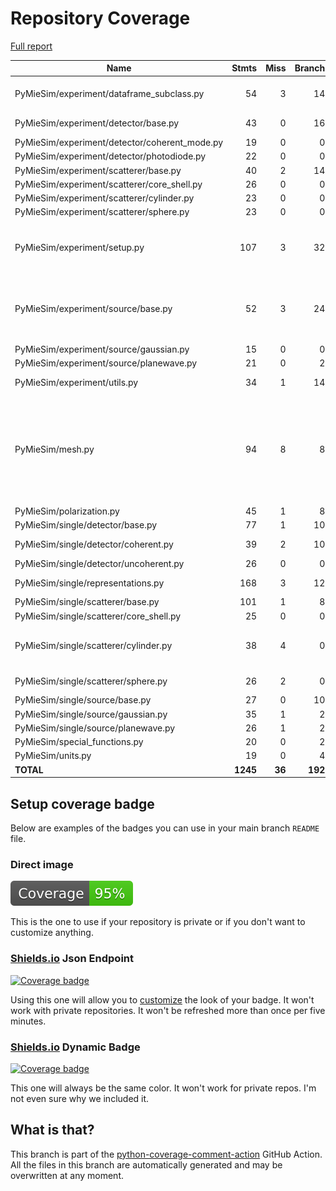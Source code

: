 # Repository Coverage

[Full report](https://htmlpreview.github.io/?https://github.com/MartinPdeS/PyMieSim/blob/python-coverage-comment-action-data/htmlcov/index.html)

| Name                                           |    Stmts |     Miss |   Branch |   BrPart |   Cover |   Missing |
|----------------------------------------------- | -------: | -------: | -------: | -------: | ------: | --------: |
| PyMieSim/experiment/dataframe\_subclass.py     |       54 |        3 |       14 |        3 |     91% |61-62, 64->69, 77 |
| PyMieSim/experiment/detector/base.py           |       43 |        0 |       16 |        1 |     98% |  125->128 |
| PyMieSim/experiment/detector/coherent\_mode.py |       19 |        0 |        0 |        0 |    100% |           |
| PyMieSim/experiment/detector/photodiode.py     |       22 |        0 |        0 |        0 |    100% |           |
| PyMieSim/experiment/scatterer/base.py          |       40 |        2 |       14 |        2 |     93% |    72, 87 |
| PyMieSim/experiment/scatterer/core\_shell.py   |       26 |        0 |        0 |        0 |    100% |           |
| PyMieSim/experiment/scatterer/cylinder.py      |       23 |        0 |        0 |        0 |    100% |           |
| PyMieSim/experiment/scatterer/sphere.py        |       23 |        0 |        0 |        0 |    100% |           |
| PyMieSim/experiment/setup.py                   |      107 |        3 |       32 |        3 |     96% |269-270, 333->337, 342 |
| PyMieSim/experiment/source/base.py             |       52 |        3 |       24 |        6 |     88% |20, 48->51, 61->64, 75, 77->exit, 92 |
| PyMieSim/experiment/source/gaussian.py         |       15 |        0 |        0 |        0 |    100% |           |
| PyMieSim/experiment/source/planewave.py        |       21 |        0 |        2 |        1 |     96% |    37->40 |
| PyMieSim/experiment/utils.py                   |       34 |        1 |       14 |        2 |     94% |52->56, 64 |
| PyMieSim/mesh.py                               |       94 |        8 |        8 |        2 |     90% |117, 129, 141, 153, 195->exit, 214->exit, 275-279 |
| PyMieSim/polarization.py                       |       45 |        1 |        8 |        0 |     98% |        87 |
| PyMieSim/single/detector/base.py               |       77 |        1 |       10 |        1 |     98% |       227 |
| PyMieSim/single/detector/coherent.py           |       39 |        2 |       10 |        3 |     90% |49, 54, 66->70 |
| PyMieSim/single/detector/uncoherent.py         |       26 |        0 |        0 |        0 |    100% |           |
| PyMieSim/single/representations.py             |      168 |        3 |       12 |        1 |     98% | 58, 62-63 |
| PyMieSim/single/scatterer/base.py              |      101 |        1 |        8 |        1 |     98% |       451 |
| PyMieSim/single/scatterer/core\_shell.py       |       25 |        0 |        0 |        0 |    100% |           |
| PyMieSim/single/scatterer/cylinder.py          |       38 |        4 |        0 |        0 |     89% |157, 161, 165, 169 |
| PyMieSim/single/scatterer/sphere.py            |       26 |        2 |        0 |        0 |     92% |  135, 163 |
| PyMieSim/single/source/base.py                 |       27 |        0 |       10 |        0 |    100% |           |
| PyMieSim/single/source/gaussian.py             |       35 |        1 |        2 |        1 |     95% |        41 |
| PyMieSim/single/source/planewave.py            |       26 |        1 |        2 |        1 |     93% |        37 |
| PyMieSim/special\_functions.py                 |       20 |        0 |        2 |        0 |    100% |           |
| PyMieSim/units.py                              |       19 |        0 |        4 |        0 |    100% |           |
|                                      **TOTAL** | **1245** |   **36** |  **192** |   **28** | **96%** |           |


## Setup coverage badge

Below are examples of the badges you can use in your main branch `README` file.

### Direct image

[![Coverage badge](https://raw.githubusercontent.com/MartinPdeS/PyMieSim/python-coverage-comment-action-data/badge.svg)](https://htmlpreview.github.io/?https://github.com/MartinPdeS/PyMieSim/blob/python-coverage-comment-action-data/htmlcov/index.html)

This is the one to use if your repository is private or if you don't want to customize anything.

### [Shields.io](https://shields.io) Json Endpoint

[![Coverage badge](https://img.shields.io/endpoint?url=https://raw.githubusercontent.com/MartinPdeS/PyMieSim/python-coverage-comment-action-data/endpoint.json)](https://htmlpreview.github.io/?https://github.com/MartinPdeS/PyMieSim/blob/python-coverage-comment-action-data/htmlcov/index.html)

Using this one will allow you to [customize](https://shields.io/endpoint) the look of your badge.
It won't work with private repositories. It won't be refreshed more than once per five minutes.

### [Shields.io](https://shields.io) Dynamic Badge

[![Coverage badge](https://img.shields.io/badge/dynamic/json?color=brightgreen&label=coverage&query=%24.message&url=https%3A%2F%2Fraw.githubusercontent.com%2FMartinPdeS%2FPyMieSim%2Fpython-coverage-comment-action-data%2Fendpoint.json)](https://htmlpreview.github.io/?https://github.com/MartinPdeS/PyMieSim/blob/python-coverage-comment-action-data/htmlcov/index.html)

This one will always be the same color. It won't work for private repos. I'm not even sure why we included it.

## What is that?

This branch is part of the
[python-coverage-comment-action](https://github.com/marketplace/actions/python-coverage-comment)
GitHub Action. All the files in this branch are automatically generated and may be
overwritten at any moment.